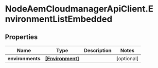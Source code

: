 # NodeAemCloudmanagerApiClient.EnvironmentListEmbedded

## Properties

Name | Type | Description | Notes
------------ | ------------- | ------------- | -------------
**environments** | [**[Environment]**](Environment.md) |  | [optional] 


